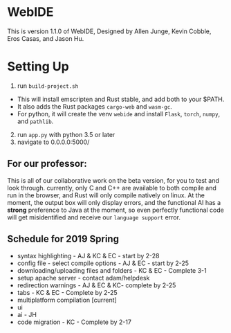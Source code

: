 # WebIDE

This is version 1.1.0 of WebIDE, Designed by Allen Junge, Kevin Cobble, Eros Casas, and Jason Hu.

# Setting Up

1. run `build-project.sh`
  * This will install emscripten and Rust stable, and add both to your $PATH.
  * It also adds the Rust packages `cargo-web` and `wasm-gc`.
  * For python, it will create the venv `webide` and install `Flask`, `torch`, `numpy`, and `pathlib`.
2. run `app.py` with python 3.5 or later
3. navigate to 0.0.0.0:5000/

## For our professor:

  This is all of our collaborative work on the beta version, for you to test and look through.
  currently, only C and C++ are available to both compile and run in the browser, and Rust will only compile natively on linux. At the moment, the output box will only
  display errors, and the functional AI has a <b>strong</b> preference to Java at the moment, so even perfectly functional code will get misidentified and receive our
  `language support` error.


## Schedule for 2019 Spring
  * syntax highlighting - AJ & KC & EC - start by 2-28
  * config file - select compile options - AJ & EC - start by 2-25
  * downloading/uploading files and folders - KC & EC - Complete 3-1
  * setup apache server - contact adam/helpdesk
  * redirection warnings - AJ & EC & KC- complete by  2-25
  * tabs - KC & EC - Complete by 2-25
  * multiplatform compilation
[current]
  * ui
  * ai - JH
  * code migration - KC - Complete by 2-17
